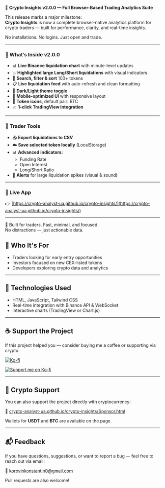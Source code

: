 🚀 **Crypto Insights v2.0.0 — Full Browser-Based Trading Analytics Suite**

This release marks a major milestone:  
**Crypto Insights** is now a complete browser-native analytics platform for crypto traders — built for performance, clarity, and real-time insights.

No installations. No logins. Just open and trade.

---

### 🧠 What’s Inside v2.0.0

- 📊 **Live Binance liquidation chart** with minute-level updates
- 💥 **Highlighted large Long/Short liquidations** with visual indicators
- 🔎 **Search, filter & sort** 100+ tokens
- 📋 **Live liquidation feed** with auto-refresh and clean formatting
- 🌙 **Dark/Light theme toggle**
- 📱 **Mobile-optimized UI** with responsive layout
- 🧩 **Token icons**, default pair: BTC
- 📈 **1-click TradingView integration**

---

### 🧮 Trader Tools
- 📤 **Export liquidations to CSV**
- ☁️ **Save selected token locally** (LocalStorage)
- 📊 **Advanced indicators:**
  - Funding Rate  
  - Open Interest  
  - Long/Short Ratio
- 🔔 **Alerts** for large liquidation spikes (visual & sound)

---

### 🔗 Live App  
👉 [https://crypto-analyst-ua.github.io/crypto-insights/](https://crypto-analyst-ua.github.io/crypto-insights/)

---

🧠 Built for traders. Fast, minimal, and focused.  
No distractions — just actionable data.

## 🧠 Who It's For

- Traders looking for early entry opportunities
- Investors focused on new CEX-listed tokens
- Developers exploring crypto data and analytics

---

## 🧩 Technologies Used

- HTML, JavaScript, Tailwind CSS
- Real-time integration with Binance API & WebSocket
- Interactive charts (TradingView or Chart.js)

---

## ☕ Support the Project

If this project helped you — consider buying me a coffee or supporting via crypto:

[![Ko-fi](https://img.shields.io/badge/Ko--fi-Support%20Me-ff5f5f?logo=ko-fi&logoColor=white)](https://ko-fi.com/konstantinkorovin)

<a href="https://ko-fi.com/konstantinkorovin" target="_blank">
  <img src="https://ko-fi.com/img/githubbutton_sm.svg" alt="Support me on Ko-fi">
</a>

---

## 💸 Crypto Support

You can also support the project directly with cryptocurrency:

🔗 [crypto-analyst-ua.github.io/crypto-insights/Sponsor.html](https://crypto-analyst-ua.github.io/crypto-insights/Sponsor.html)

Wallets for **USDT** and **BTC** are available on the page.

---

## 📬 Feedback

If you have questions, suggestions, or want to report a bug — feel free to reach out via email:

📧 korovinkonstantin0@gmail.com

Pull requests are also welcome!
